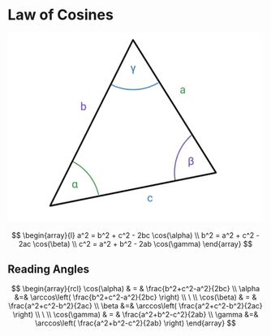 # Law of Cosines

![Triangle and Law of Cosines](https://raw.githubusercontent.com/damianc/math-notes/refs/heads/master/_images/trigonometry/law-of-cosines.png)

$$
\begin{array}{l}
a^2 = b^2 + c^2 - 2bc \cos(\alpha)
\\
b^2 = a^2 + c^2 - 2ac \cos(\beta)
\\
c^2 = a^2 + b^2 - 2ab \cos(\gamma)
\end{array}
$$

## Reading Angles

$$
\begin{array}{rcl}
\cos(\alpha) & = & \frac{b^2+c^2-a^2}{2bc}
\\
\alpha &=& \arccos\left( \frac{b^2+c^2-a^2}{2bc} \right)
\\
\ 
\\
\cos(\beta) & = & \frac{a^2+c^2-b^2}{2ac}
\\
\beta &=& \arccos\left( \frac{a^2+c^2-b^2}{2ac} \right)
\\
\ 
\\
\cos(\gamma) & = & \frac{a^2+b^2-c^2}{2ab}
\\
\gamma &=& \arccos\left( \frac{a^2+b^2-c^2}{2ab} \right)
\end{array}
$$
